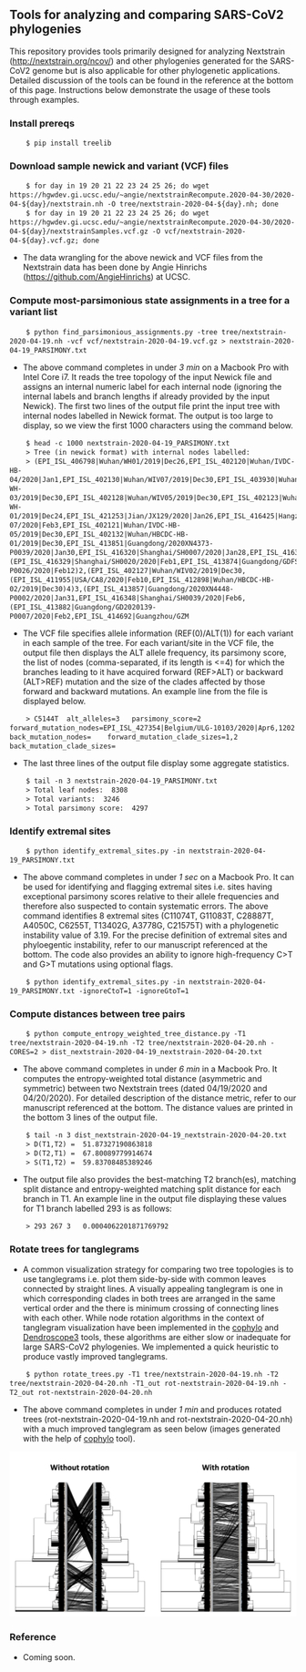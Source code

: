## Tools for analyzing and comparing SARS-CoV2 phylogenies 

This repository provides tools primarily designed for analyzing Nextstrain (http://nextstrain.org/ncov/) and other phylogenies generated for the SARS-CoV2 genome but is also applicable for other phylogenetic applications. Detailed discussion of the tools can be found in the reference at the bottom of this page. Instructions below demonstrate the usage of these tools through examples.  

### Install prereqs
```
    $ pip install treelib
```
### Download sample newick and variant (VCF) files 
```
    $ for day in 19 20 21 22 23 24 25 26; do wget https://hgwdev.gi.ucsc.edu/~angie/nextstrainRecompute.2020-04-30/2020-04-${day}/nextstrain.nh -O tree/nextstrain-2020-04-${day}.nh; done
    $ for day in 19 20 21 22 23 24 25 26; do wget https://hgwdev.gi.ucsc.edu/~angie/nextstrainRecompute.2020-04-30/2020-04-${day}/nextstrainSamples.vcf.gz -O vcf/nextstrain-2020-04-${day}.vcf.gz; done
```
* The data wrangling for the above newick and VCF files from the Nextstrain data has been done by Angie Hinrichs (https://github.com/AngieHinrichs) at UCSC.

### Compute most-parsimonious state assignments in a tree for a variant list 
```
    $ python find_parsimonious_assignments.py -tree tree/nextstrain-2020-04-19.nh -vcf vcf/nextstrain-2020-04-19.vcf.gz > nextstrain-2020-04-19_PARSIMONY.txt 
```
* The above command completes in under *3 min* on a Macbook Pro with Intel Core i7. It reads the tree topology of the input Newick file and assigns an internal numeric label for each internal node (ignoring the internal labels and branch lengths if already provided by the input Newick). The first two lines of the output file print the input tree with internal nodes labelled in Newick format. The output is too large to display, so we view the first 1000 characters using the command below. 

```
    $ head -c 1000 nextstrain-2020-04-19_PARSIMONY.txt
    > Tree (in newick format) with internal nodes labelled: 
    > (EPI_ISL_406798|Wuhan/WH01/2019|Dec26,EPI_ISL_402120|Wuhan/IVDC-HB-04/2020|Jan1,EPI_ISL_402130|Wuhan/WIV07/2019|Dec30,EPI_ISL_403930|Wuhan/IPBCAMS-WH-03/2019|Dec30,EPI_ISL_402128|Wuhan/WIV05/2019|Dec30,EPI_ISL_402123|Wuhan/IPBCAMS-WH-01/2019|Dec24,EPI_ISL_421253|Jian/JX129/2020|Jan26,EPI_ISL_416425|Hangzhou/ZJU-07/2020|Feb3,EPI_ISL_402121|Wuhan/IVDC-HB-05/2019|Dec30,EPI_ISL_402132|Wuhan/HBCDC-HB-01/2019|Dec30,EPI_ISL_413851|Guangdong/2020XN4373-P0039/2020|Jan30,EPI_ISL_416320|Shanghai/SH0007/2020|Jan28,EPI_ISL_416389|Shanghai/SH0093/2020|Jan21,(EPI_ISL_416329|Shanghai/SH0020/2020|Feb1,EPI_ISL_413874|Guangdong/GDFS2020127-P0026/2020|Feb12)2,(EPI_ISL_402127|Wuhan/WIV02/2019|Dec30,(EPI_ISL_411955|USA/CA8/2020|Feb10,EPI_ISL_412898|Wuhan/HBCDC-HB-02/2019|Dec30)4)3,(EPI_ISL_413857|Guangdong/2020XN4448-P0002/2020|Jan31,EPI_ISL_416348|Shanghai/SH0039/2020|Feb6,(EPI_ISL_413882|Guangdong/GD2020139-P0007/2020|Feb2,EPI_ISL_414692|Guangzhou/GZM 
```
* The VCF file specifies allele information (REF(0)/ALT(1)) for each variant in each sample of the tree. For each variant/site in the VCF file, the output file then displays the ALT allele frequency, its parsimony score, the list of nodes (comma-separated, if its length is <=4) for which the branches leading to it have acquired forward (REF\>ALT) or backward (ALT\>REF) mutation and the size of the clades affected by those forward and backward mutations. An example line from the file is displayed below.
```
    > C5144T  alt_alleles=3   parsimony_score=2   forward_mutation_nodes=EPI_ISL_427354|Belgium/ULG-10103/2020|Apr6,1202  back_mutation_nodes=    forward_mutation_clade_sizes=1,2    back_mutation_clade_sizes=
```
* The last three lines of the output file display some aggregate statistics.
```
    $ tail -n 3 nextstrain-2020-04-19_PARSIMONY.txt 
    > Total leaf nodes:  8308
    > Total variants:  3246
    > Total parsimony score:  4297
```

### Identify extremal sites   
```
    $ python identify_extremal_sites.py -in nextstrain-2020-04-19_PARSIMONY.txt 
```
* The above command completes in under *1 sec* on a Macbook Pro. It can be used for identifying and flagging extremal sites i.e. sites having exceptional parsimony scores relative to their allele frequencies and therefore also suspected to contain systematic errors. The above command identifies 8 extremal sites (C11074T, G11083T, C28887T, A4050C, C6255T, T13402G, A3778G, C21575T) with a phylogenetic instability value of 3.19. For the precise definition of extremal sites and phyloegentic instability, refer to our manuscript referenced at the bottom. The code also provides an ability to ignore high-frequency C\>T and G\>T mutations using optional flags.
```
    $ python identify_extremal_sites.py -in nextstrain-2020-04-19_PARSIMONY.txt -ignoreCtoT=1 -ignoreGtoT=1
```

### Compute distances between tree pairs
```
    $ python compute_entropy_weighted_tree_distance.py -T1 tree/nextstrain-2020-04-19.nh -T2 tree/nextstrain-2020-04-20.nh -CORES=2 > dist_nextstrain-2020-04-19_nextstrain-2020-04-20.txt
```
* The above command completes in under *6 min* in a Macbook Pro. It computes the entropy-weighted total distance (asymmetric and symmetric) between two Nextstrain trees (dated 04/19/2020 and 04/20/2020). For detailed description of the distance metric, refer to our manuscript referenced at the bottom. The distance values are printed in the bottom 3 lines of the output file.
```
    $ tail -n 3 dist_nextstrain-2020-04-19_nextstrain-2020-04-20.txt
    > D(T1,T2) =  51.87327190863818
    > D(T2,T1) =  67.80089779914674
    > S(T1,T2) =  59.83708485389246
```
* The output file also provides the best-matching T2 branch(es), matching split distance and entropy-weighted matching split distance for each branch in T1. An example line in the output file displaying these values for T1 branch labelled 293 is as follows:
```
    > 293 267 3   0.0004062201871769792
```

### Rotate trees for tanglegrams
* A common visualization strategy for comparing two tree topologies is to use tanglegrams i.e. plot them side-by-side with common leaves connected by straight lines. A visually appealing tanglegram is one in which corresponding clades in both trees are arranged in the same vertical order and the there is minimum crossing of connecting lines with each other. While node rotation algorithms in the context of tanglegram visualization have been implemented in the [cophylo](https://www.rdocumentation.org/packages/phytools/versions/0.7-20/topics/cophylo) and [Dendroscope3](http://dendroscope.org/) tools, these algorithms are either slow or inadequate for large SARS-CoV2 phylogenies. We implemented a quick heuristic to produce vastly improved tanglegrams. 
```
    $ python rotate_trees.py -T1 tree/nextstrain-2020-04-19.nh -T2 tree/nextstrain-2020-04-20.nh -T1_out rot-nextstrain-2020-04-19.nh -T2_out rot-nextstrain-2020-04-20.nh
```
* The above command completes in under *1 min* and produces rotated trees (rot-nextstrain-2020-04-19.nh and rot-nextstrain-2020-04-20.nh) with a much improved tanglegram as seen below (images generated with the help of [cophylo](https://www.rdocumentation.org/packages/phytools/versions/0.7-20/topics/cophylo) tool). 

![Tanglegrams](/images/tanglegrams_comparison.png)

### Reference
* Coming soon.
